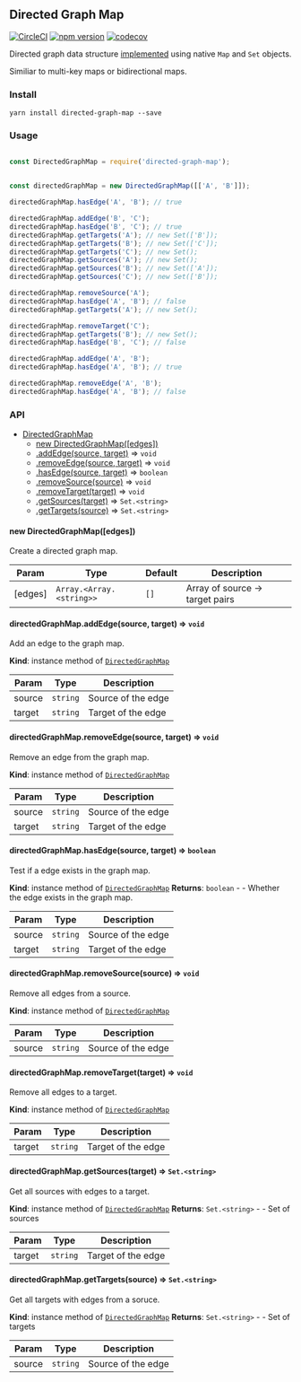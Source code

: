 ## Directed Graph Map

[![CircleCI](https://circleci.com/gh/wehriam/directed-graph-map.svg?style=svg)](https://circleci.com/gh/wehriam/directed-graph-map) [![npm version](https://badge.fury.io/js/directed-graph-map.svg)](http://badge.fury.io/js/directed-graph-map) [![codecov](https://codecov.io/gh/wehriam/directed-graph-map/branch/master/graph/badge.svg)](https://codecov.io/gh/wehriam/directed-graph-map)

Directed graph data structure [implemented](https://github.com/wehriam/directed-graph-map/blob/master/src/index.js) using native `Map` and `Set` objects.

Similiar to multi-key maps or bidirectional maps.

### Install

`yarn install directed-graph-map --save`

### Usage

```js

const DirectedGraphMap = require('directed-graph-map');


const directedGraphMap = new DirectedGraphMap([['A', 'B']]);

directedGraphMap.hasEdge('A', 'B'); // true

directedGraphMap.addEdge('B', 'C');
directedGraphMap.hasEdge('B', 'C'); // true
directedGraphMap.getTargets('A'); // new Set(['B']);
directedGraphMap.getTargets('B'); // new Set(['C']);
directedGraphMap.getTargets('C'); // new Set();
directedGraphMap.getSources('A'); // new Set();
directedGraphMap.getSources('B'); // new Set(['A']);
directedGraphMap.getSources('C'); // new Set(['B']);

directedGraphMap.removeSource('A');
directedGraphMap.hasEdge('A', 'B'); // false
directedGraphMap.getTargets('A'); // new Set();

directedGraphMap.removeTarget('C');
directedGraphMap.getTargets('B'); // new Set();
directedGraphMap.hasEdge('B', 'C'); // false

directedGraphMap.addEdge('A', 'B');
directedGraphMap.hasEdge('A', 'B'); // true

directedGraphMap.removeEdge('A', 'B');
directedGraphMap.hasEdge('A', 'B'); // false
```

### API

* [DirectedGraphMap](#DirectedGraphMap)
    * [new DirectedGraphMap([edges])](#new_DirectedGraphMap_new)
    * [.addEdge(source, target)](#DirectedGraphMap+addEdge) ⇒ <code>void</code>
    * [.removeEdge(source, target)](#DirectedGraphMap+removeEdge) ⇒ <code>void</code>
    * [.hasEdge(source, target)](#DirectedGraphMap+hasEdge) ⇒ <code>boolean</code>
    * [.removeSource(source)](#DirectedGraphMap+removeSource) ⇒ <code>void</code>
    * [.removeTarget(target)](#DirectedGraphMap+removeTarget) ⇒ <code>void</code>
    * [.getSources(target)](#DirectedGraphMap+getSources) ⇒ <code>Set.&lt;string&gt;</code>
    * [.getTargets(source)](#DirectedGraphMap+getTargets) ⇒ <code>Set.&lt;string&gt;</code>

<a name="new_DirectedGraphMap_new"></a>

#### new DirectedGraphMap([edges])
Create a directed graph map.


| Param | Type | Default | Description |
| --- | --- | --- | --- |
| [edges] | <code>Array.&lt;Array.&lt;string&gt;&gt;</code> | <code>[]</code> | Array of source -> target pairs |

<a name="DirectedGraphMap+addEdge"></a>

#### directedGraphMap.addEdge(source, target) ⇒ <code>void</code>
Add an edge to the graph map.

**Kind**: instance method of [<code>DirectedGraphMap</code>](#DirectedGraphMap)

| Param | Type | Description |
| --- | --- | --- |
| source | <code>string</code> | Source of the edge |
| target | <code>string</code> | Target of the edge |

<a name="DirectedGraphMap+removeEdge"></a>

#### directedGraphMap.removeEdge(source, target) ⇒ <code>void</code>
Remove an edge from the graph map.

**Kind**: instance method of [<code>DirectedGraphMap</code>](#DirectedGraphMap)

| Param | Type | Description |
| --- | --- | --- |
| source | <code>string</code> | Source of the edge |
| target | <code>string</code> | Target of the edge |

<a name="DirectedGraphMap+hasEdge"></a>

#### directedGraphMap.hasEdge(source, target) ⇒ <code>boolean</code>
Test if a edge exists in the graph map.

**Kind**: instance method of [<code>DirectedGraphMap</code>](#DirectedGraphMap)
**Returns**: <code>boolean</code> - - Whether the edge exists in the graph map.

| Param | Type | Description |
| --- | --- | --- |
| source | <code>string</code> | Source of the edge |
| target | <code>string</code> | Target of the edge |

<a name="DirectedGraphMap+removeSource"></a>

#### directedGraphMap.removeSource(source) ⇒ <code>void</code>
Remove all edges from a source.

**Kind**: instance method of [<code>DirectedGraphMap</code>](#DirectedGraphMap)

| Param | Type | Description |
| --- | --- | --- |
| source | <code>string</code> | Source of the edge |

<a name="DirectedGraphMap+removeTarget"></a>

#### directedGraphMap.removeTarget(target) ⇒ <code>void</code>
Remove all edges to a target.

**Kind**: instance method of [<code>DirectedGraphMap</code>](#DirectedGraphMap)

| Param | Type | Description |
| --- | --- | --- |
| target | <code>string</code> | Target of the edge |

<a name="DirectedGraphMap+getSources"></a>

#### directedGraphMap.getSources(target) ⇒ <code>Set.&lt;string&gt;</code>
Get all sources with edges to a target.

**Kind**: instance method of [<code>DirectedGraphMap</code>](#DirectedGraphMap)
**Returns**: <code>Set.&lt;string&gt;</code> - - Set of sources

| Param | Type | Description |
| --- | --- | --- |
| target | <code>string</code> | Target of the edge |

<a name="DirectedGraphMap+getTargets"></a>

#### directedGraphMap.getTargets(source) ⇒ <code>Set.&lt;string&gt;</code>
Get all targets with edges from a soruce.

**Kind**: instance method of [<code>DirectedGraphMap</code>](#DirectedGraphMap)
**Returns**: <code>Set.&lt;string&gt;</code> - - Set of targets

| Param | Type | Description |
| --- | --- | --- |
| source | <code>string</code> | Source of the edge |